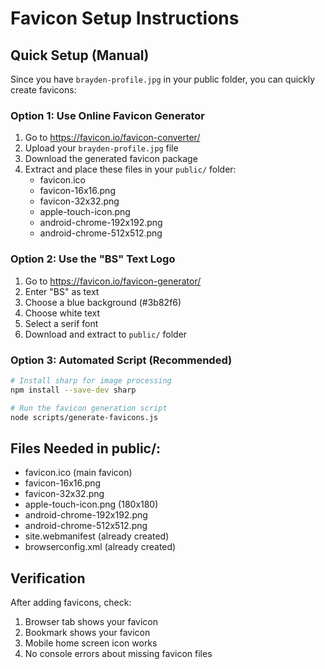 # Favicon Setup Instructions

## Quick Setup (Manual)

Since you have `brayden-profile.jpg` in your public folder, you can quickly create favicons:

### Option 1: Use Online Favicon Generator
1. Go to https://favicon.io/favicon-converter/
2. Upload your `brayden-profile.jpg` file
3. Download the generated favicon package
4. Extract and place these files in your `public/` folder:
   - favicon.ico
   - favicon-16x16.png
   - favicon-32x32.png
   - apple-touch-icon.png
   - android-chrome-192x192.png
   - android-chrome-512x512.png

### Option 2: Use the "BS" Text Logo
1. Go to https://favicon.io/favicon-generator/
2. Enter "BS" as text
3. Choose a blue background (#3b82f6)
4. Choose white text
5. Select a serif font
6. Download and extract to `public/` folder

### Option 3: Automated Script (Recommended)
```bash
# Install sharp for image processing
npm install --save-dev sharp

# Run the favicon generation script
node scripts/generate-favicons.js
```

## Files Needed in public/:
- favicon.ico (main favicon)
- favicon-16x16.png
- favicon-32x32.png
- apple-touch-icon.png (180x180)
- android-chrome-192x192.png
- android-chrome-512x512.png
- site.webmanifest (already created)
- browserconfig.xml (already created)

## Verification
After adding favicons, check:
1. Browser tab shows your favicon
2. Bookmark shows your favicon
3. Mobile home screen icon works
4. No console errors about missing favicon files
